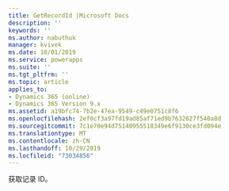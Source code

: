 ```yaml
---
title: GetRecordId |Microsoft Docs
description: ''
keywords: ''
ms.author: nabuthuk
manager: kvivek
ms.date: 10/01/2019
ms.service: powerapps
ms.suite: ''
ms.tgt_pltfrm: ''
ms.topic: article
applies_to:
- Dynamics 365 (online)
- Dynamics 365 Version 9.x
ms.assetid: a19bfc74-7b2e-47ea-9549-c49e0751c8f6
ms.openlocfilehash: 2ef0cf3a97fd19ad85af71ed9b7632627f540a8d
ms.sourcegitcommit: 7c1e70e94d75140955518349e6f9130ce3fd094e
ms.translationtype: MT
ms.contentlocale: zh-CN
ms.lasthandoff: 10/29/2019
ms.locfileid: "73034856"
---
```

获取记录 ID。
